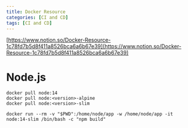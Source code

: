 ```yaml
---
title: Docker Resource
categories: [CI and CD]
tags: [CI and CD]
---
```


[https://www.notion.so/Docker-Resource-1c78fd7b5d8f411a8526bca6a6b67e39](https://www.notion.so/Docker-Resource-1c78fd7b5d8f411a8526bca6a6b67e39)


# Node.js


```shell
docker pull node:14
docker pull node:<version>-alpine
docker pull node:<version>-slim

docker run --rm -v "$PWD":/home/node/app -w /home/node/app -it node:14-slim /bin/bash -c "npm build"
```

